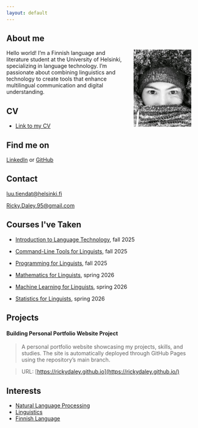 ```yaml
---
layout: default
---
```


## About me

<img src="assets/images/49F9DB51-6F57-46F5-9CEC-0BC5B3C09318.jpeg" alt="Photo" hspace="20" width="30%" align="right"/> Hello world! I’m a Finnish language and literature student at the University of Helsinki, specializing in language technology. I’m passionate about combining linguistics and technology to create tools that enhance multilingual communication and digital understanding.



## CV
- <a href="assets/documents/CV - NLP Engineer.pdf" target="_blank">Link to my CV</a>



## Find me on

[LinkedIn](https://www.linkedin.com/in/ricky-daley-482394b7/) or [GitHub](https://github.com/RickyDaley)



## Contact

luu.tiendat@helsinki.fi

Ricky.Daley.95@gmail.com



## Courses I've Taken

- [Introduction to Language Technology](https://studies.helsinki.fi/kurssit/toteutus/hy-opt-cur-2526-43b8f122-8ca2-453b-addd-cbfd756c3306/KIK-405), fall 2025

- [Command-Line Tools for Linguists](https://studies.helsinki.fi/kurssit/toteutus/hy-opt-cur-2526-261401a1-c550-4436-91b9-7edf4a1a3b57/KIK-LG221), fall 2025

- [Programming for Linguists](https://studies.helsinki.fi/kurssit/toteutus/hy-opt-cur-2526-2b1a1c0f-9701-4397-9e19-ab80b0c87af4/KIK-LG208), fall 2025

- [Mathematics for Linguists](https://studies.helsinki.fi/kurssit/toteutus/hy-opt-cur-2526-e7622986-09b2-4dee-a67e-ceec2009389d/KIK-LG209), spring 2026

- [Machine Learning for Linguists](https://studies.helsinki.fi/kurssit/toteutus/hy-opt-cur-2526-6baf2c75-648b-46ee-94e3-b8e47f50083f/LDA-T317), spring 2026

- [Statistics for Linguists](https://studies.helsinki.fi/courses/course-implementation/hy-opt-cur-2526-b0e19397-66f9-4889-8375-4aa61f3a09df), spring 2026



## Projects
#### Building Personal Portfolio Website Project
> A personal portfolio website showcasing my projects, skills, and studies. The site is automatically deployed through GitHub Pages using the repository’s main branch.

> URL: [https://rickydaley.github.io](https://rickydaley.github.io/)


## Interests

- [Natural Language Processing](https://en.wikipedia.org/wiki/Natural_language_processing)
- [Linguistics](https://en.wikipedia.org/wiki/Linguistics)
- [Finnish Language](https://en.wikipedia.org/wiki/Finnish_language) 
